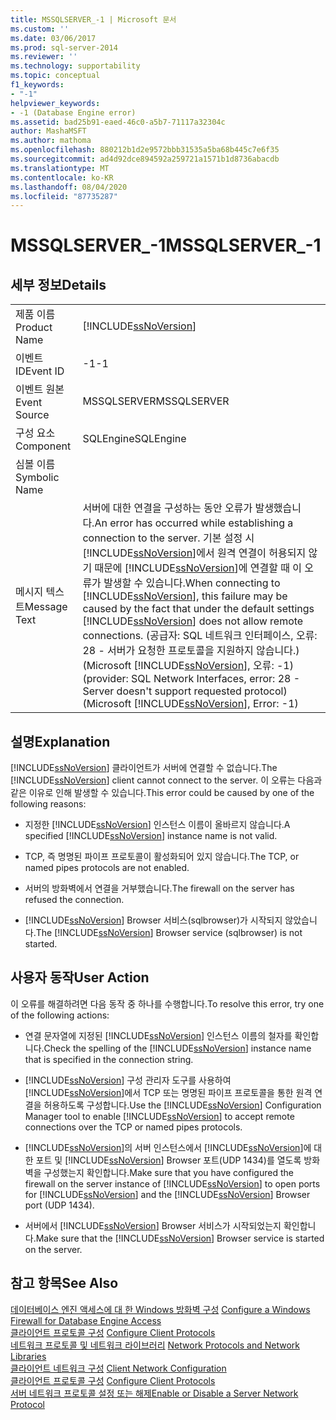 ```yaml
---
title: MSSQLSERVER_-1 | Microsoft 문서
ms.custom: ''
ms.date: 03/06/2017
ms.prod: sql-server-2014
ms.reviewer: ''
ms.technology: supportability
ms.topic: conceptual
f1_keywords:
- "-1"
helpviewer_keywords:
- -1 (Database Engine error)
ms.assetid: bad25b91-eaed-46c0-a5b7-71117a32304c
author: MashaMSFT
ms.author: mathoma
ms.openlocfilehash: 880212b1d2e9572bbb31535a5ba68b445c7e6f35
ms.sourcegitcommit: ad4d92dce894592a259721a1571b1d8736abacdb
ms.translationtype: MT
ms.contentlocale: ko-KR
ms.lasthandoff: 08/04/2020
ms.locfileid: "87735287"
---
```

# <a name="mssqlserver_-1"></a><span data-ttu-id="3aacc-102">MSSQLSERVER_-1</span><span class="sxs-lookup"><span data-stu-id="3aacc-102">MSSQLSERVER_-1</span></span>
    
## <a name="details"></a><span data-ttu-id="3aacc-103">세부 정보</span><span class="sxs-lookup"><span data-stu-id="3aacc-103">Details</span></span>  
  
|||  
|-|-|  
|<span data-ttu-id="3aacc-104">제품 이름</span><span class="sxs-lookup"><span data-stu-id="3aacc-104">Product Name</span></span>|[!INCLUDE[ssNoVersion](../../includes/ssnoversion-md.md)]|  
|<span data-ttu-id="3aacc-105">이벤트 ID</span><span class="sxs-lookup"><span data-stu-id="3aacc-105">Event ID</span></span>|<span data-ttu-id="3aacc-106">-1</span><span class="sxs-lookup"><span data-stu-id="3aacc-106">-1</span></span>|  
|<span data-ttu-id="3aacc-107">이벤트 원본</span><span class="sxs-lookup"><span data-stu-id="3aacc-107">Event Source</span></span>|<span data-ttu-id="3aacc-108">MSSQLSERVER</span><span class="sxs-lookup"><span data-stu-id="3aacc-108">MSSQLSERVER</span></span>|  
|<span data-ttu-id="3aacc-109">구성 요소</span><span class="sxs-lookup"><span data-stu-id="3aacc-109">Component</span></span>|<span data-ttu-id="3aacc-110">SQLEngine</span><span class="sxs-lookup"><span data-stu-id="3aacc-110">SQLEngine</span></span>|  
|<span data-ttu-id="3aacc-111">심볼 이름</span><span class="sxs-lookup"><span data-stu-id="3aacc-111">Symbolic Name</span></span>||  
|<span data-ttu-id="3aacc-112">메시지 텍스트</span><span class="sxs-lookup"><span data-stu-id="3aacc-112">Message Text</span></span>|<span data-ttu-id="3aacc-113">서버에 대한 연결을 구성하는 동안 오류가 발생했습니다.</span><span class="sxs-lookup"><span data-stu-id="3aacc-113">An error has occurred while establishing a connection to the server.</span></span>  <span data-ttu-id="3aacc-114">기본 설정 시 [!INCLUDE[ssNoVersion](../../includes/ssnoversion-md.md)]에서 원격 연결이 허용되지 않기 때문에 [!INCLUDE[ssNoVersion](../../includes/ssnoversion-md.md)]에 연결할 때 이 오류가 발생할 수 있습니다.</span><span class="sxs-lookup"><span data-stu-id="3aacc-114">When connecting to [!INCLUDE[ssNoVersion](../../includes/ssnoversion-md.md)], this failure may be caused by the fact that under the default settings [!INCLUDE[ssNoVersion](../../includes/ssnoversion-md.md)] does not allow remote connections.</span></span> <span data-ttu-id="3aacc-115">(공급자: SQL 네트워크 인터페이스, 오류: 28 - 서버가 요청한 프로토콜을 지원하지 않습니다.) (Microsoft [!INCLUDE[ssNoVersion](../../includes/ssnoversion-md.md)], 오류: -1)</span><span class="sxs-lookup"><span data-stu-id="3aacc-115">(provider: SQL Network Interfaces, error: 28 - Server doesn't support requested protocol) (Microsoft [!INCLUDE[ssNoVersion](../../includes/ssnoversion-md.md)], Error: -1)</span></span>|  
  
## <a name="explanation"></a><span data-ttu-id="3aacc-116">설명</span><span class="sxs-lookup"><span data-stu-id="3aacc-116">Explanation</span></span>  
 <span data-ttu-id="3aacc-117">[!INCLUDE[ssNoVersion](../../includes/ssnoversion-md.md)] 클라이언트가 서버에 연결할 수 없습니다.</span><span class="sxs-lookup"><span data-stu-id="3aacc-117">The [!INCLUDE[ssNoVersion](../../includes/ssnoversion-md.md)] client cannot connect to the server.</span></span> <span data-ttu-id="3aacc-118">이 오류는 다음과 같은 이유로 인해 발생할 수 있습니다.</span><span class="sxs-lookup"><span data-stu-id="3aacc-118">This error could be caused by one of the following reasons:</span></span>  
  
-   <span data-ttu-id="3aacc-119">지정한 [!INCLUDE[ssNoVersion](../../includes/ssnoversion-md.md)] 인스턴스 이름이 올바르지 않습니다.</span><span class="sxs-lookup"><span data-stu-id="3aacc-119">A specified [!INCLUDE[ssNoVersion](../../includes/ssnoversion-md.md)] instance name is not valid.</span></span>  
  
-   <span data-ttu-id="3aacc-120">TCP, 즉 명명된 파이프 프로토콜이 활성화되어 있지 않습니다.</span><span class="sxs-lookup"><span data-stu-id="3aacc-120">The TCP, or named pipes protocols are not enabled.</span></span>  
  
-   <span data-ttu-id="3aacc-121">서버의 방화벽에서 연결을 거부했습니다.</span><span class="sxs-lookup"><span data-stu-id="3aacc-121">The firewall on the server has refused the connection.</span></span>  
  
-   <span data-ttu-id="3aacc-122">[!INCLUDE[ssNoVersion](../../includes/ssnoversion-md.md)] Browser 서비스(sqlbrowser)가 시작되지 않았습니다.</span><span class="sxs-lookup"><span data-stu-id="3aacc-122">The [!INCLUDE[ssNoVersion](../../includes/ssnoversion-md.md)] Browser service (sqlbrowser) is not started.</span></span>  
  
## <a name="user-action"></a><span data-ttu-id="3aacc-123">사용자 동작</span><span class="sxs-lookup"><span data-stu-id="3aacc-123">User Action</span></span>  
 <span data-ttu-id="3aacc-124">이 오류를 해결하려면 다음 동작 중 하나를 수행합니다.</span><span class="sxs-lookup"><span data-stu-id="3aacc-124">To resolve this error, try one of the following actions:</span></span>  
  
-   <span data-ttu-id="3aacc-125">연결 문자열에 지정된 [!INCLUDE[ssNoVersion](../../includes/ssnoversion-md.md)] 인스턴스 이름의 철자를 확인합니다.</span><span class="sxs-lookup"><span data-stu-id="3aacc-125">Check the spelling of the [!INCLUDE[ssNoVersion](../../includes/ssnoversion-md.md)] instance name that is specified in the connection string.</span></span>  
  
-   <span data-ttu-id="3aacc-126">[!INCLUDE[ssNoVersion](../../includes/ssnoversion-md.md)] 구성 관리자 도구를 사용하여 [!INCLUDE[ssNoVersion](../../includes/ssnoversion-md.md)]에서 TCP 또는 명명된 파이프 프로토콜을 통한 원격 연결을 허용하도록 구성합니다.</span><span class="sxs-lookup"><span data-stu-id="3aacc-126">Use the [!INCLUDE[ssNoVersion](../../includes/ssnoversion-md.md)] Configuration Manager tool to enable [!INCLUDE[ssNoVersion](../../includes/ssnoversion-md.md)] to accept remote connections over the TCP or named pipes protocols.</span></span>  
  
-   <span data-ttu-id="3aacc-127">[!INCLUDE[ssNoVersion](../../includes/ssnoversion-md.md)]의 서버 인스턴스에서 [!INCLUDE[ssNoVersion](../../includes/ssnoversion-md.md)]에 대한 포트 및 [!INCLUDE[ssNoVersion](../../includes/ssnoversion-md.md)] Browser 포트(UDP 1434)를 열도록 방화벽을 구성했는지 확인합니다.</span><span class="sxs-lookup"><span data-stu-id="3aacc-127">Make sure that you have configured the firewall on the server instance of [!INCLUDE[ssNoVersion](../../includes/ssnoversion-md.md)] to open ports for [!INCLUDE[ssNoVersion](../../includes/ssnoversion-md.md)] and the [!INCLUDE[ssNoVersion](../../includes/ssnoversion-md.md)] Browser port (UDP 1434).</span></span>  
  
-   <span data-ttu-id="3aacc-128">서버에서 [!INCLUDE[ssNoVersion](../../includes/ssnoversion-md.md)] Browser 서비스가 시작되었는지 확인합니다.</span><span class="sxs-lookup"><span data-stu-id="3aacc-128">Make sure that the [!INCLUDE[ssNoVersion](../../includes/ssnoversion-md.md)] Browser service is started on the server.</span></span>  
  
## <a name="see-also"></a><span data-ttu-id="3aacc-129">참고 항목</span><span class="sxs-lookup"><span data-stu-id="3aacc-129">See Also</span></span>  
 <span data-ttu-id="3aacc-130">[데이터베이스 엔진 액세스에 대 한 Windows 방화벽 구성](../../database-engine/configure-windows/configure-a-windows-firewall-for-database-engine-access.md) </span><span class="sxs-lookup"><span data-stu-id="3aacc-130">[Configure a Windows Firewall for Database Engine Access](../../database-engine/configure-windows/configure-a-windows-firewall-for-database-engine-access.md) </span></span>  
 <span data-ttu-id="3aacc-131">[클라이언트 프로토콜 구성](../../database-engine/configure-windows/configure-client-protocols.md) </span><span class="sxs-lookup"><span data-stu-id="3aacc-131">[Configure Client Protocols](../../database-engine/configure-windows/configure-client-protocols.md) </span></span>  
 <span data-ttu-id="3aacc-132">[네트워크 프로토콜 및 네트워크 라이브러리](../../sql-server/install/network-protocols-and-network-libraries.md) </span><span class="sxs-lookup"><span data-stu-id="3aacc-132">[Network Protocols and Network Libraries](../../sql-server/install/network-protocols-and-network-libraries.md) </span></span>  
 <span data-ttu-id="3aacc-133">[클라이언트 네트워크 구성](../../database-engine/configure-windows/client-network-configuration.md) </span><span class="sxs-lookup"><span data-stu-id="3aacc-133">[Client Network Configuration](../../database-engine/configure-windows/client-network-configuration.md) </span></span>  
 <span data-ttu-id="3aacc-134">[클라이언트 프로토콜 구성](../../database-engine/configure-windows/configure-client-protocols.md) </span><span class="sxs-lookup"><span data-stu-id="3aacc-134">[Configure Client Protocols](../../database-engine/configure-windows/configure-client-protocols.md) </span></span>  
 [<span data-ttu-id="3aacc-135">서버 네트워크 프로토콜 설정 또는 해제</span><span class="sxs-lookup"><span data-stu-id="3aacc-135">Enable or Disable a Server Network Protocol</span></span>](../../database-engine/configure-windows/enable-or-disable-a-server-network-protocol.md)  
  
  
